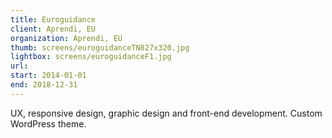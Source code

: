 ```yaml
---
title: Euroguidance
client: Aprendi, EU
organization: Aprendi, EU
thumb: screens/euroguidanceTN827x320.jpg
lightbox: screens/euroguidanceF1.jpg
url:
start: 2014-01-01
end: 2018-12-31
---
```


UX, responsive design, graphic design and front-end development. Custom WordPress theme.
